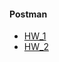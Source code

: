 #### Postman
+ [HW_1](https://github.com/Artemhx/Practice_testing/tree/main/Postman/HW_1) 
+ [HW_2](https://github.com/Artemhx/Practice_testing/tree/main/Postman/HW_2)
